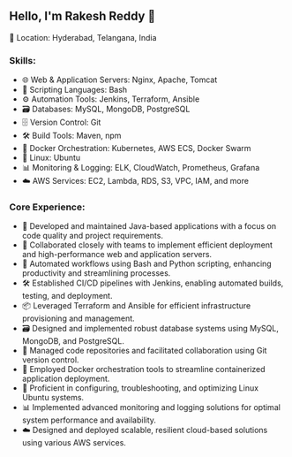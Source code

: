 ## Hello, I'm Rakesh Reddy 👋
📍 Location: Hyderabad, Telangana, India

### Skills:
- 🌐 Web & Application Servers: Nginx, Apache, Tomcat
- 🐍 Scripting Languages: Bash
- ⚙️ Automation Tools: Jenkins, Terraform, Ansible
- 🗃️ Databases: MySQL, MongoDB, PostgreSQL
- 🗄️ Version Control: Git
- 🛠️ Build Tools: Maven, npm
- 🐳 Docker Orchestration: Kubernetes, AWS ECS, Docker Swarm
- 🐧 Linux: Ubuntu
- 📊 Monitoring & Logging: ELK, CloudWatch, Prometheus, Grafana
- ☁️ AWS Services: EC2, Lambda, RDS, S3, VPC, IAM, and more

### Core Experience:
- 🚀 Developed and maintained Java-based applications with a focus on code quality and project requirements.
- 👥 Collaborated closely with teams to implement efficient deployment and high-performance web and application servers.
- 🔄 Automated workflows using Bash and Python scripting, enhancing productivity and streamlining processes.
- 🛠️ Established CI/CD pipelines with Jenkins, enabling automated builds, testing, and deployment.
- 📦 Leveraged Terraform and Ansible for efficient infrastructure provisioning and management.
- 🗃️ Designed and implemented robust database systems using MySQL, MongoDB, and PostgreSQL.
- 📜 Managed code repositories and facilitated collaboration using Git version control.
- 🐳 Employed Docker orchestration tools to streamline containerized application deployment.
- 🐧 Proficient in configuring, troubleshooting, and optimizing Linux Ubuntu systems.
- 📊 Implemented advanced monitoring and logging solutions for optimal system performance and availability.
- ☁️ Designed and deployed scalable, resilient cloud-based solutions using various AWS services.
